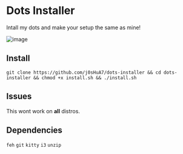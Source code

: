 # **Dots Installer**

Intall my dots and make your setup the same as mine!

![image](https://github.com/user-attachments/assets/af92123e-8cad-400b-8a77-cf42d72b149c)

## Install
`git clone https://github.com/j0sHuA7/dots-installer && cd dots-installer && chmod +x install.sh && ./install.sh`
## Issues
This wont work on **all** distros.
## Dependencies
`feh`
`git`
`kitty`
`i3`
`unzip`
